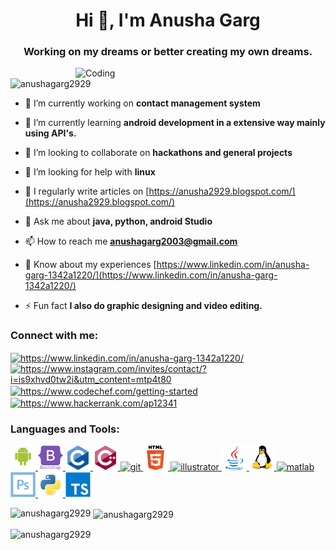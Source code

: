 <h1 align="center">Hi 👋, I'm Anusha Garg</h1>
<h3 align="center">Working on my dreams or better creating my own dreams.</h3>
<img align="right" alt="Coding" width = "400" src = "https://content.techgig.com/photo/77087595/Guide-How-to-build-career-as-a-programmer-without-college-degree.jpg">

<p align="left"> <img src="https://komarev.com/ghpvc/?username=anushagarg2929&label=Profile%20views&color=0e75b6&style=flat" alt="anushagarg2929" /> </p>

- 🔭 I’m currently working on **contact management system**

- 🌱 I’m currently learning **android development in a extensive way mainly using API's.**

- 👯 I’m looking to collaborate on **hackathons and general projects**

- 🤝 I’m looking for help with **linux**

- 📝 I regularly write articles on [https://anusha2929.blogspot.com/](https://anusha2929.blogspot.com/)

- 💬 Ask me about **java, python, android Studio**

- 📫 How to reach me **anushagarg2003@gmail.com**

- 📄 Know about my experiences [https://www.linkedin.com/in/anusha-garg-1342a1220/](https://www.linkedin.com/in/anusha-garg-1342a1220/)

- ⚡ Fun fact **I also do graphic designing and video editing.**

<h3 align="left">Connect with me:</h3>
<p align="left">
<a href="https://linkedin.com/in/https://www.linkedin.com/in/anusha-garg-1342a1220/" target="blank"><img align="center" src="https://raw.githubusercontent.com/rahuldkjain/github-profile-readme-generator/master/src/images/icons/Social/linked-in-alt.svg" alt="https://www.linkedin.com/in/anusha-garg-1342a1220/" height="30" width="40" /></a>
<a href="https://instagram.com/https://www.instagram.com/invites/contact/?i=is9xhvd0tw2i&utm_content=mtp4t80" target="blank"><img align="center" src="https://raw.githubusercontent.com/rahuldkjain/github-profile-readme-generator/master/src/images/icons/Social/instagram.svg" alt="https://www.instagram.com/invites/contact/?i=is9xhvd0tw2i&utm_content=mtp4t80" height="30" width="40" /></a>
<a href="https://www.codechef.com/users/https://www.codechef.com/getting-started" target="blank"><img align="center" src="https://cdn.jsdelivr.net/npm/simple-icons@3.1.0/icons/codechef.svg" alt="https://www.codechef.com/getting-started" height="30" width="40" /></a>
<a href="https://www.hackerrank.com/https://www.hackerrank.com/ap12341" target="blank"><img align="center" src="https://raw.githubusercontent.com/rahuldkjain/github-profile-readme-generator/master/src/images/icons/Social/hackerrank.svg" alt="https://www.hackerrank.com/ap12341" height="30" width="40" /></a>
</p>

<h3 align="left">Languages and Tools:</h3>
<p align="left"> <a href="https://developer.android.com" target="_blank" rel="noreferrer"> <img src="https://raw.githubusercontent.com/devicons/devicon/master/icons/android/android-original-wordmark.svg" alt="android" width="40" height="40"/> </a> <a href="https://getbootstrap.com" target="_blank" rel="noreferrer"> <img src="https://raw.githubusercontent.com/devicons/devicon/master/icons/bootstrap/bootstrap-plain-wordmark.svg" alt="bootstrap" width="40" height="40"/> </a> <a href="https://www.cprogramming.com/" target="_blank" rel="noreferrer"> <img src="https://raw.githubusercontent.com/devicons/devicon/master/icons/c/c-original.svg" alt="c" width="40" height="40"/> </a> <a href="https://www.w3schools.com/cpp/" target="_blank" rel="noreferrer"> <img src="https://raw.githubusercontent.com/devicons/devicon/master/icons/cplusplus/cplusplus-original.svg" alt="cplusplus" width="40" height="40"/> </a> <a href="https://git-scm.com/" target="_blank" rel="noreferrer"> <img src="https://www.vectorlogo.zone/logos/git-scm/git-scm-icon.svg" alt="git" width="40" height="40"/> </a> <a href="https://www.w3.org/html/" target="_blank" rel="noreferrer"> <img src="https://raw.githubusercontent.com/devicons/devicon/master/icons/html5/html5-original-wordmark.svg" alt="html5" width="40" height="40"/> </a> <a href="https://www.adobe.com/in/products/illustrator.html" target="_blank" rel="noreferrer"> <img src="https://www.vectorlogo.zone/logos/adobe_illustrator/adobe_illustrator-icon.svg" alt="illustrator" width="40" height="40"/> </a> <a href="https://www.java.com" target="_blank" rel="noreferrer"> <img src="https://raw.githubusercontent.com/devicons/devicon/master/icons/java/java-original.svg" alt="java" width="40" height="40"/> </a> <a href="https://www.linux.org/" target="_blank" rel="noreferrer"> <img src="https://raw.githubusercontent.com/devicons/devicon/master/icons/linux/linux-original.svg" alt="linux" width="40" height="40"/> </a> <a href="https://www.mathworks.com/" target="_blank" rel="noreferrer"> <img src="https://upload.wikimedia.org/wikipedia/commons/2/21/Matlab_Logo.png" alt="matlab" width="40" height="40"/> </a> <a href="https://www.photoshop.com/en" target="_blank" rel="noreferrer"> <img src="https://raw.githubusercontent.com/devicons/devicon/master/icons/photoshop/photoshop-line.svg" alt="photoshop" width="40" height="40"/> </a> <a href="https://www.python.org" target="_blank" rel="noreferrer"> <img src="https://raw.githubusercontent.com/devicons/devicon/master/icons/python/python-original.svg" alt="python" width="40" height="40"/> </a> <a href="https://www.typescriptlang.org/" target="_blank" rel="noreferrer"> <img src="https://raw.githubusercontent.com/devicons/devicon/master/icons/typescript/typescript-original.svg" alt="typescript" width="40" height="40"/> </a> </p>

<p><img align="left" src="https://github-readme-stats.vercel.app/api/top-langs?username=anushagarg2929&show_icons=true&locale=en&layout=compact" alt="anushagarg2929" /></p>

<p>&nbsp;<img align="center" src="https://github-readme-stats.vercel.app/api?username=anushagarg2929&show_icons=true&locale=en" alt="anushagarg2929" /></p>

<p><img align="center" src="https://github-readme-streak-stats.herokuapp.com/?user=anushagarg2929&" alt="anushagarg2929" /></p>
